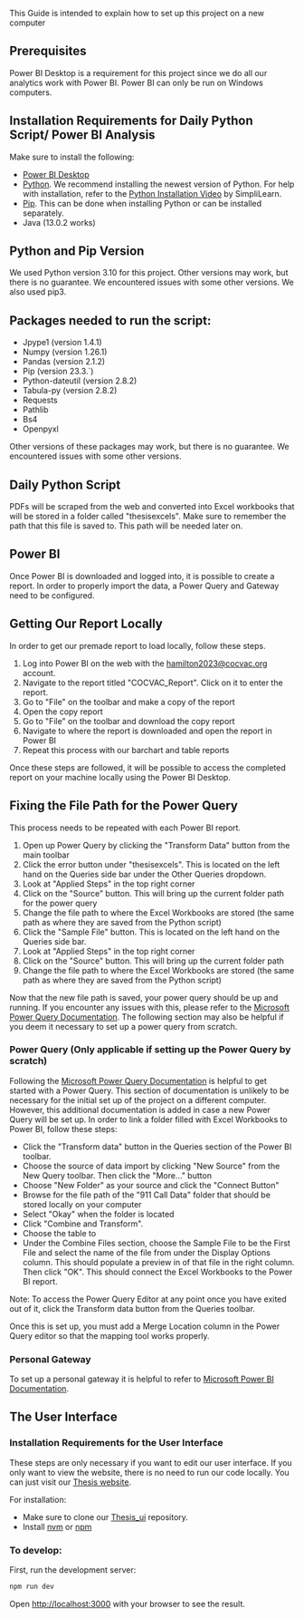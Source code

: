 This Guide is intended to explain how to set up this project on a new computer

## Prerequisites 

Power BI Desktop is a requirement for this project since we do all our analytics work with Power BI. Power BI can only be run on Windows computers.

## Installation Requirements for Daily Python Script/ Power BI Analysis

Make sure to install the following:
- [Power BI Desktop](https://www.microsoft.com/en-us/download/details.aspx?id=58494)
- [Python](https://www.python.org/downloads/). We recommend installing the newest version of Python. For help with installation, refer to the [Python Installation Video](https://www.youtube.com/watch?time_continue=163&v=Pi0RK7GJIKg&embeds_referring_euri=https%3A%2F%2Fwww.simplilearn.com%2F&source_ve_path=Mjg2NjY&feature=emb_logo) by SimpliLearn.
- [Pip](https://pip.pypa.io/en/stable/installation/). This can be done when installing Python or can be installed separately.
- Java (13.0.2 works)

## Python and Pip Version

We used Python version 3.10 for this project. Other versions may work, but there is no guarantee. We encountered issues with some other versions. We also used pip3.

## Packages needed to run the script:
- Jpype1 (version 1.4.1)
- Numpy (version 1.26.1)
- Pandas (version 2.1.2)
- Pip (version 23.3.`)
- Python-dateutil (version 2.8.2)
- Tabula-py (version 2.8.2)
- Requests
- Pathlib
- Bs4
- Openpyxl

Other versions of these packages may work, but there is no guarantee. We encountered issues with some other versions. 

## Daily Python Script

PDFs will be scraped from the web and converted into Excel workbooks that will be stored in a folder called "thesisexcels". Make sure to remember the path that this file is saved to. This path will be needed later on.

## Power BI

Once Power BI is downloaded and logged into, it is possible to create a report. In order to properly import the data, a Power Query and Gateway need to be configured.

## Getting Our Report Locally

In order to get our premade report to load locally, follow these steps. 
1. Log into Power BI on the web with the hamilton2023@cocvac.org account.
2. Navigate to the report titled "COCVAC_Report". Click on it to enter the report.
3. Go to "File" on the toolbar and make a copy of the report
4. Open the copy report
5. Go to "File" on the toolbar and download the copy report
6. Navigate to where the report is downloaded and open the report in Power BI
7. Repeat this process with our barchart and table reports

Once these steps are followed, it will be possible to access the completed report on your machine locally using the Power BI Desktop.

## Fixing the File Path for the Power Query

This process needs to be repeated with each Power BI report.

1.  Open up Power Query by clicking the "Transform Data" button from the main toolbar
2.  Click the error button under "thesisexcels". This is located on the left hand on the Queries side bar under the Other Queries dropdown.
3. Look at "Applied Steps" in the top right corner
4. Click on the "Source" button. This will bring up the current folder path for the power query
5. Change the file path to where the Excel Workbooks are stored (the same path as where they are saved from the Python script)
6. Click the "Sample File" button. This is located on the left hand on the Queries side bar.
7. Look at "Applied Steps" in the top right corner
8. Click on the "Source" button. This will bring up the current folder path
9. Change the file path to where the Excel Workbooks are stored (the same path as where they are saved from the Python script) 

Now that the new file path is saved, your power query should be up and running. If you encounter any issues with this, please refer to the [Microsoft Power Query Documentation](https://learn.microsoft.com/en-us/power-bi/transform-model/desktop-query-overview). The following section may also be helpful if you deem it necessary to set up a power query from scratch.

### Power Query (Only applicable if setting up the Power Query by scratch)

Following the [Microsoft Power Query Documentation](https://learn.microsoft.com/en-us/power-bi/transform-model/desktop-query-overview) is helpful to get started with a Power Query. This section of documentation is unlikely to be necessary for the initial set up of the project on a different computer. However, this additional documentation is added in case a new Power Query will be set up. In order to link a folder filled with Excel Workbooks to Power BI, follow these steps:

- Click the "Transform data" button in the Queries section of the Power BI toolbar.
- Choose the source of data import by clicking "New Source" from the New Query toolbar. Then click the "More..." button
- Choose "New Folder" as your source and click the "Connect Button"
- Browse for the file path of the "911 Call Data" folder that should be stored locally on your computer
- Select "Okay" when the folder is located
- Click "Combine and Transform".
- Choose the table to
- Under the Combine Files section, choose the Sample File to be the First File and select the name of the file from under the Display Options column. This should populate a preview in of that file in the right column. Then click "OK". This should connect the Excel Workbooks to the Power BI report.

Note: To access the Power Query Editor at any point once you have exited out of it, click the Transform data button from the Queries toolbar.

Once this is set up, you must add a Merge Location column in the Power Query editor so that the mapping tool works properly.

### Personal Gateway

To set up a personal gateway it is helpful to refer to [Microsoft Power BI Documentation](https://learn.microsoft.com/en-us/power-bi/connect-data/service-gateway-personal-mode). 

## The User Interface

### Installation Requirements for the User Interface

These steps are only necessary if you want to edit our user interface. If you only want to view the website, there is no need to run our code locally. You can just visit our [Thesis website](https://cocvac-hamilton2023.github.io/thesis_ui/).

For installation:
- Make sure to clone our [Thesis_ui](https://github.com/cocvac-hamilton2023/thesis_ui.git) repository. 
- Install [nvm](https://www.freecodecamp.org/news/node-version-manager-nvm-install-guide/) or [npm](https://docs.npmjs.com/downloading-and-installing-node-js-and-npm)

### To develop:

First, run the development server:

```bash
npm run dev
```

Open [http://localhost:3000](http://localhost:3000) with your browser to see the result.

